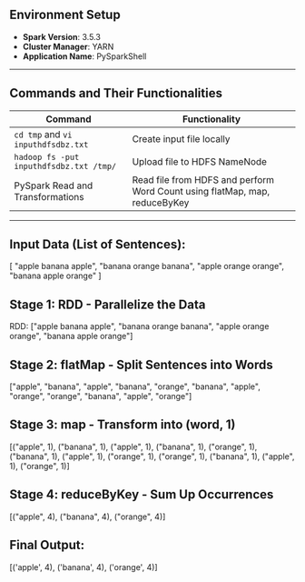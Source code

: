 ## Environment Setup
- **Spark Version**: 3.5.3
- **Cluster Manager**: YARN
- **Application Name**: PySparkShell

---

## Commands and Their Functionalities

| Command | Functionality |
|---------|---------------|
| `cd tmp` and `vi inputhdfsdbz.txt` | Create input file locally |
| `hadoop fs -put inputhdfsdbz.txt /tmp/` | Upload file to HDFS NameNode |
| PySpark Read and Transformations | Read file from HDFS and perform Word Count using flatMap, map, reduceByKey |

---

Input Data (List of Sentences):
--------------------------------
[
  "apple banana apple",
  "banana orange banana",
  "apple orange orange",
  "banana apple orange"
]

Stage 1: RDD - Parallelize the Data
-----------------------------------
RDD:
["apple banana apple",
 "banana orange banana",
 "apple orange orange",
 "banana apple orange"]

Stage 2: flatMap - Split Sentences into Words
---------------------------------------------
["apple", "banana", "apple",
 "banana", "orange", "banana",
 "apple", "orange", "orange",
 "banana", "apple", "orange"]

Stage 3: map - Transform into (word, 1)
---------------------------------------
[("apple", 1), ("banana", 1), ("apple", 1),
 ("banana", 1), ("orange", 1), ("banana", 1),
 ("apple", 1), ("orange", 1), ("orange", 1),
 ("banana", 1), ("apple", 1), ("orange", 1)]

Stage 4: reduceByKey - Sum Up Occurrences
-----------------------------------------
[("apple", 4), ("banana", 4), ("orange", 4)]

Final Output:
-------------
[('apple', 4), ('banana', 4), ('orange', 4)]
